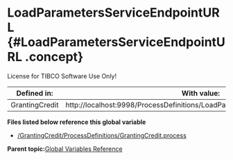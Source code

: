 # LoadParametersServiceEndpointURL {#LoadParametersServiceEndpointURL .concept}

License for TIBCO Software Use Only!

|Defined in:|With value:|
|-----------|-----------|
|GrantingCredit|http://localhost:9998/ProcessDefinitions/LoadParameters/LoadParametersService|

**Files listed below reference this global variable**

-   [/GrantingCredit/ProcessDefinitions/GrantingCredit.process](../../../projects/GrantingCredit/ProcessDefinitions/GrantingCredit.process.md)

**Parent topic:**[Global Variables Reference](../../../crossref/globVars/globVarsRef/GV_globVarsRef.md)

